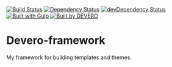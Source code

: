 [![Build Status](https://circleci.com/gh/alexdevero/Devero-framework.svg?style=shield&circle-token=:circle-token)](https://circleci.com/gh/alexdevero/Devero-framework/)
[![Dependency Status](https://david-dm.org/alexdevero/Devero-framework.svg?style=flat)](https://david-dm.org/alexdevero/Devero-framework)
[![devDependency Status](https://david-dm.org/alexdevero/Devero-framework/dev-status.svg?style=flat?maxAge=3600)](https://david-dm.org/alexdevero/Devero-framework?type=dev)
[![Built with Gulp](https://img.shields.io/badge/build%20with-gulp-orange.svg)](http://gulpjs.com/)
[![Built by DEVERO](https://img.shields.io/badge/built%20by-DEVERO-brightgreen.svg?colorB=d30320)](https://alexdevero.com)

# Devero-framework
My framework for building templates and themes.
